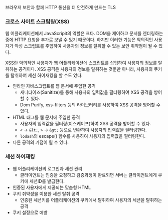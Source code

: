 브라우저 보안과 함께 HTTP 통신을 더 안전하게 만드는 TLS
### 크로스 사이트 스크립팅(XSS)

웹 어플리케이션에서 JavaScripit의 역할은 크다. DOM을 제어하고 문서를 렌더링하는 중에 HTTP 요청을 추가로 보낼 수 있기 때문이다. 하지만 이러한 기능은 악의적인 사용자가 악성 스크립트를 주입하여 사용자의 정보를 탈취할 수 있는 보안 취약점이 될 수 있다.

XSS란 악의적인 사용자가 웹 어플리케이션에 스크립트를 삽입하여 사용자의 정보를 탈취하는 공격이다. XSS 공격은 사용자의 정보를 탈취하는 것뿐만 아니라, 사용자의 쿠키를 탈취하여 세션 하이재킹을 할 수도 있다.

- 인라인 자바스크립트를 웹 문서에 주입한 공격
	- 새니타이즈(Sanitize)를 통해 사용자의 입력값을 필터링하여 XSS 공격을 방어할 수 있다.
	- Dom Purify, xss-filters 등의 라이브러리를 사용하여 XSS 공격을 방어할 수 있다.
- HTML 태그를 웹 문서에 주입한 공격
	- 사용자의 입력값을 필터링(이스케이프)하여 XSS 공격을 방어할 수 있다.
	- `<` → `&lt;`, `>` → `&gt;` 등으로 변환하여 사용자의 입력값을 필터링한다.
	- `lodash`의 escape() 함수를 사용하여 사용자의 입력값을 필터링한다.
- 다른 공격의 기점이 될 수 있다.

### 세션 하이재킹

- 웹 어플리케이션의 로그인과 세션 관리
	- 클라이언트는 인증을 요청하고 검증과정이 완료되면 서버는 클라이언트에게 쿠키에 세션ID를 발급한다.
- 인증된 사용자에게 제공되는 맞춤형 HTML
- 쿠키 취약성을 이용한 세션 탈취 공격
	- 인증된 세션키를 어플리케이션의 쿠키에서 탈취하여 사용자의 세션을 탈취하는 공격
- 쿠키 설정으로 예방